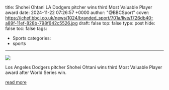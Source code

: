 title: Shohei Ohtani LA Dodgers pitcher wins third Most Valuable Player award
date: 2024-11-22 07:26:57 +0000
author: "@BBCSport"
cover: https://ichef.bbci.co.uk/news/1024/branded_sport/701a/live/f726db40-a89f-11ef-828b-798f642c5526.jpg
draft: false
top: false
type: post
hide: false
toc: false
tags:
  - Sports
categories:
  - sports
---

![](https://ichef.bbci.co.uk/news/1024/branded_sport/701a/live/f726db40-a89f-11ef-828b-798f642c5526.jpg)

Los Angeles Dodgers pitcher Shohei Ohtani wins third Most Valuable Player award after World Series win.

[read more](https://www.bbc.com/sport/baseball/articles/cn42r87ggx1o)
